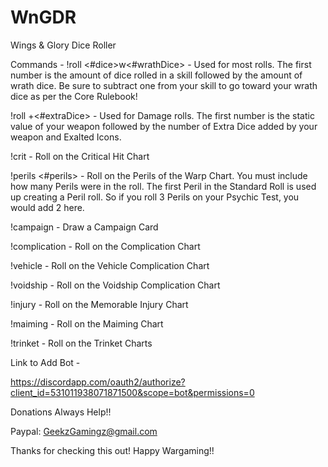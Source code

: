 # WnGDR
Wings &amp; Glory Dice Roller


Commands -
!roll <#dice>w<#wrathDice> - Used for most rolls. The first number is the amount of dice rolled in a skill followed by the amount of wrath dice. Be sure to subtract one from your skill to go toward your wrath dice as per the Core Rulebook!

!roll <damagevalue>+<#extraDice> - Used for Damage rolls. The first number is the static value of your weapon followed by the number of Extra Dice added by your weapon and Exalted Icons.
  
!crit - Roll on the Critical Hit Chart

!perils <#perils> - Roll on the Perils of the Warp Chart. You must include how many Perils were in the roll. The first Peril in the Standard Roll is used up creating a Peril roll. So if you roll 3 Perils on your Psychic Test, you would add 2 here.

!campaign - Draw a Campaign Card

!complication - Roll on the Complication Chart

!vehicle - Roll on the Vehicle Complication Chart

!voidship - Roll on the Voidship Complication Chart

!injury - Roll on the Memorable Injury Chart

!maiming - Roll on the Maiming Chart

!trinket - Roll on the Trinket Charts
  
  
Link to Add Bot -

https://discordapp.com/oauth2/authorize?client_id=531011938071871500&scope=bot&permissions=0


Donations Always Help!!

Paypal: GeekzGamingz@gmail.com


Thanks for checking this out! Happy Wargaming!!
